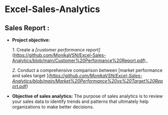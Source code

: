 # Excel-Sales-Analytics
## Sales Report :


- **Project objective:** 

    *1*. Create a _[customer performance report]_(https://github.com/MonikaVSN/Excel-Sales-Analytics/blob/main/Customer%20Performance%20Report.pdf)_

    *2.* Conduct a comprehensive comparison between [market performance and sales target ]_(https://github.com/MonikaVSN/Excel-Sales-Analytics/blob/main/Market%20Performance%20vs%20Target%20Report.pdf)_

- **Objective  of sales analytics:**  The purpose of sales analytics is to review your sales data to identify trends and patterns that ultimately help organizations to  make better decisions.
